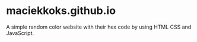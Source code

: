 # maciekkoks.github.io
A simple random color website with their hex code by using HTML CSS and JavaScript.

